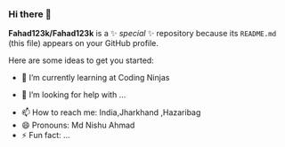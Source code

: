 ### Hi there 👋


**Fahad123k/Fahad123k** is a ✨ _special_ ✨ repository because its `README.md` (this file) appears on your GitHub profile.

Here are some ideas to get you started:
<!--
- 🔭 I’m currently Looking opportunity for Fll Stack Developer
-->
- 🌱 I’m currently learning at Coding Ninjas
<!--
- 👯 I’m looking to collaborate on ...  -->
- 🤔 I’m looking for help with ...
<!-- - 💬 Ask me about ... -->
- 📫 How to reach me: India,Jharkhand ,Hazaribag
- 😄 Pronouns: Md Nishu Ahmad
- ⚡ Fun fact: ...

